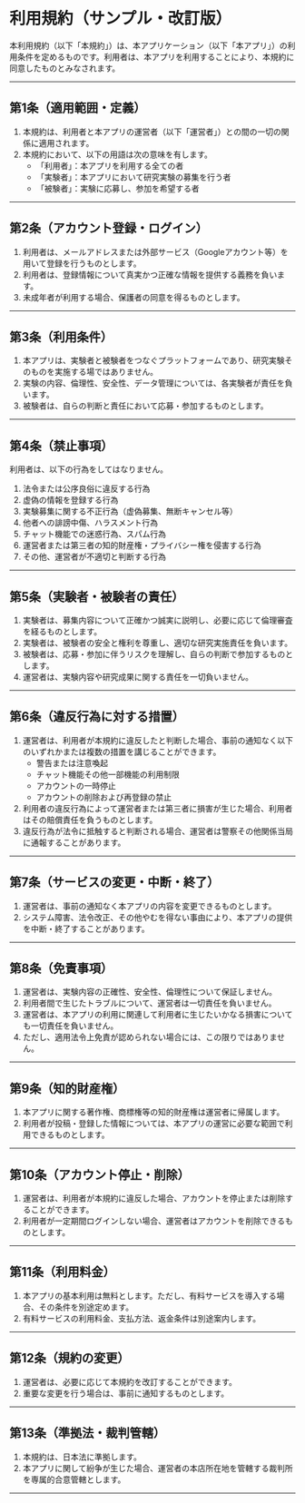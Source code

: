 
# 利用規約（サンプル・改訂版）

本利用規約（以下「本規約」）は、本アプリケーション（以下「本アプリ」）の利用条件を定めるものです。利用者は、本アプリを利用することにより、本規約に同意したものとみなされます。

---

## 第1条（適用範囲・定義）
1. 本規約は、利用者と本アプリの運営者（以下「運営者」）との間の一切の関係に適用されます。  
2. 本規約において、以下の用語は次の意味を有します。  
   - 「利用者」：本アプリを利用する全ての者  
   - 「実験者」：本アプリにおいて研究実験の募集を行う者  
   - 「被験者」：実験に応募し、参加を希望する者  

---

## 第2条（アカウント登録・ログイン）
1. 利用者は、メールアドレスまたは外部サービス（Googleアカウント等）を用いて登録を行うものとします。  
2. 利用者は、登録情報について真実かつ正確な情報を提供する義務を負います。  
3. 未成年者が利用する場合、保護者の同意を得るものとします。  

---

## 第3条（利用条件）
1. 本アプリは、実験者と被験者をつなぐプラットフォームであり、研究実験そのものを実施する場ではありません。  
2. 実験の内容、倫理性、安全性、データ管理については、各実験者が責任を負います。  
3. 被験者は、自らの判断と責任において応募・参加するものとします。  

---

## 第4条（禁止事項）
利用者は、以下の行為をしてはなりません。  

1. 法令または公序良俗に違反する行為  
2. 虚偽の情報を登録する行為  
3. 実験募集に関する不正行為（虚偽募集、無断キャンセル等）  
4. 他者への誹謗中傷、ハラスメント行為  
5. チャット機能での迷惑行為、スパム行為  
6. 運営者または第三者の知的財産権・プライバシー権を侵害する行為  
7. その他、運営者が不適切と判断する行為  

---

## 第5条（実験者・被験者の責任）
1. 実験者は、募集内容について正確かつ誠実に説明し、必要に応じて倫理審査を経るものとします。  
2. 実験者は、被験者の安全と権利を尊重し、適切な研究実施責任を負います。  
3. 被験者は、応募・参加に伴うリスクを理解し、自らの判断で参加するものとします。  
4. 運営者は、実験内容や研究成果に関する責任を一切負いません。  

---

## 第6条（違反行為に対する措置）
1. 運営者は、利用者が本規約に違反したと判断した場合、事前の通知なく以下のいずれかまたは複数の措置を講じることができます。  
   - 警告または注意喚起  
   - チャット機能その他一部機能の利用制限  
   - アカウントの一時停止  
   - アカウントの削除および再登録の禁止  
2. 利用者の違反行為によって運営者または第三者に損害が生じた場合、利用者はその賠償責任を負うものとします。  
3. 違反行為が法令に抵触すると判断される場合、運営者は警察その他関係当局に通報することがあります。  

---

## 第7条（サービスの変更・中断・終了）
1. 運営者は、事前の通知なく本アプリの内容を変更できるものとします。  
2. システム障害、法令改正、その他やむを得ない事由により、本アプリの提供を中断・終了することがあります。  

---

## 第8条（免責事項）
1. 運営者は、実験内容の正確性、安全性、倫理性について保証しません。  
2. 利用者間で生じたトラブルについて、運営者は一切責任を負いません。  
3. 運営者は、本アプリの利用に関連して利用者に生じたいかなる損害についても一切責任を負いません。
4. ただし、適用法令上免責が認められない場合には、この限りではありません。  

---

## 第9条（知的財産権）
1. 本アプリに関する著作権、商標権等の知的財産権は運営者に帰属します。  
2. 利用者が投稿・登録した情報については、本アプリの運営に必要な範囲で利用できるものとします。  

---

## 第10条（アカウント停止・削除）
1. 運営者は、利用者が本規約に違反した場合、アカウントを停止または削除することができます。  
2. 利用者が一定期間ログインしない場合、運営者はアカウントを削除できるものとします。  

---

## 第11条（利用料金）
1. 本アプリの基本利用は無料とします。ただし、有料サービスを導入する場合、その条件を別途定めます。  
2. 有料サービスの利用料金、支払方法、返金条件は別途案内します。  

---

## 第12条（規約の変更）
1. 運営者は、必要に応じて本規約を改訂することができます。  
2. 重要な変更を行う場合は、事前に通知するものとします。  

---

## 第13条（準拠法・裁判管轄）
1. 本規約は、日本法に準拠します。  
2. 本アプリに関して紛争が生じた場合、運営者の本店所在地を管轄する裁判所を専属的合意管轄とします。  

---
